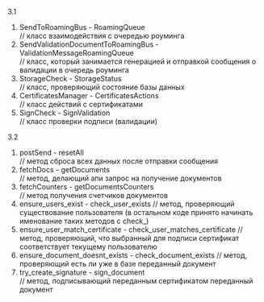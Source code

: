 3.1

1. SendToRoamingBus - RoamingQueue  
    // класс взаимодействия с очередью роуминга
2. SendValidationDocumentToRoamingBus - ValidationMessageRoamingQueue  
    // класс, который занимается генерацией и отправкой сообщения о валидации в очередь роуминга
3. StorageCheck - StorageStatus  
    // класс, проверяющий состояние базы данных
4. CertificatesManager - CertificatesActions  
    // класс действий с сертификатами
5. SignCheck - SignValidation  
    // класс проверки подписи (валидации)

3.2

1. postSend - resetAll  
    // метод сброса всех данных после отправки сообщения
2. fetchDocs - getDocuments  
    // метод, делающий апи запрос на получение документов
3. fetchCounters - getDocumentsCounters  
    // метод получения счетчиков документов
4. ensure_users_exist - check_user_exists
    // метод, проверяющий существование пользователя (в остальном коде принято начинать именование таких методов с check_)
5. ensure_user_match_certificate - check_user_matches_certificate
    // метод, проверяющий, что выбранный для подписи сертификат соответствует текущему пользователю
6. ensure_document_doesnt_exists - check_document_exists
    // метод, проверяющий есть ли уже в базе переданный документ
7. try_create_signature - sign_document  
    // метод, подписывающий переданным сертификатом переданный документ

    